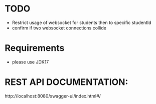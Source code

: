 # TODO
- Restrict usage of websocket for students then to specific studentId
- confirm if two websocket connections collide

# Requirements
- please use JDK17

# REST API DOCUMENTATION: 
http://localhost:8080/swagger-ui/index.html#/